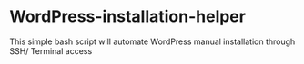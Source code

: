 # WordPress-installation-helper
This simple bash script will automate WordPress manual installation through SSH/ Terminal access

